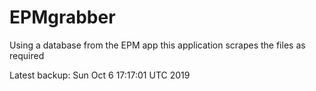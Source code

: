 # EPMgrabber
Using a database from the EPM app this application scrapes the files as required


Latest backup: Sun Oct 6 17:17:01 UTC 2019
